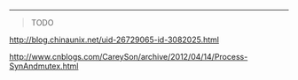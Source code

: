 

---

> TODO



http://blog.chinaunix.net/uid-26729065-id-3082025.html

http://www.cnblogs.com/CareySon/archive/2012/04/14/Process-SynAndmutex.html

